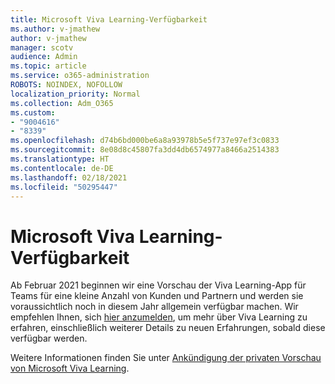 ```yaml
---
title: Microsoft Viva Learning-Verfügbarkeit
ms.author: v-jmathew
author: v-jmathew
manager: scotv
audience: Admin
ms.topic: article
ms.service: o365-administration
ROBOTS: NOINDEX, NOFOLLOW
localization_priority: Normal
ms.collection: Adm_O365
ms.custom:
- "9004616"
- "8339"
ms.openlocfilehash: d74b6bd000be6a8a93978b5e5f737e97ef3c0833
ms.sourcegitcommit: 8e08d8c45807fa3dd4db6574977a8466a2514383
ms.translationtype: HT
ms.contentlocale: de-DE
ms.lasthandoff: 02/18/2021
ms.locfileid: "50295447"
---
```

# <a name="microsoft-viva-learning-availability"></a>Microsoft Viva Learning-Verfügbarkeit

Ab Februar 2021 beginnen wir eine Vorschau der Viva Learning-App für Teams für eine kleine Anzahl von Kunden und Partnern und werden sie voraussichtlich noch in diesem Jahr allgemein verfügbar machen. Wir empfehlen Ihnen, sich [hier anzumelden](https://aka.ms/VivaLearningSignup), um mehr über Viva Learning zu erfahren, einschließlich weiterer Details zu neuen Erfahrungen, sobald diese verfügbar werden.

Weitere Informationen finden Sie unter [Ankündigung der privaten Vorschau von Microsoft Viva Learning](https://techcommunity.microsoft.com/t5/microsoft-viva-blog/announcing-microsoft-viva-learning-private-preview/ba-p/2107023).
